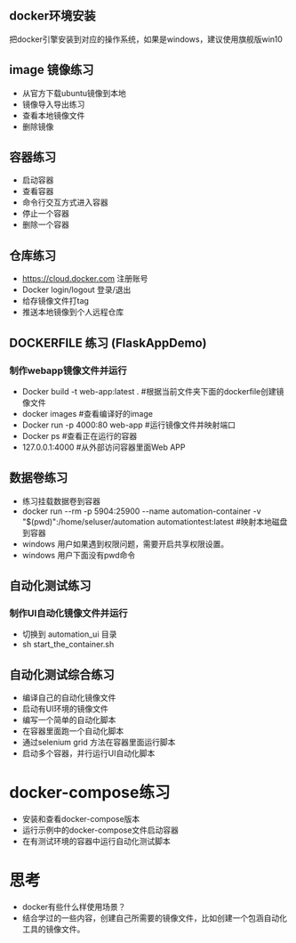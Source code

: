 ## docker环境安装
把docker引擎安装到对应的操作系统，如果是windows，建议使用旗舰版win10

## image 镜像练习
- 从官方下载ubuntu镜像到本地
- 镜像导入导出练习
- 查看本地镜像文件
- 删除镜像

## 容器练习
- 启动容器
- 查看容器
- 命令行交互方式进入容器
- 停止一个容器
- 删除一个容器

## 仓库练习
- https://cloud.docker.com 注册账号
- Docker login/logout 登录/退出
- 给存镜像文件打tag
- 推送本地镜像到个人远程仓库

## DOCKERFILE 练习 (FlaskAppDemo)
### 制作webapp镜像文件并运行
- Docker build -t web-app:latest .   #根据当前文件夹下面的dockerfile创建镜像文件
- docker images                      #查看编译好的image
- Docker run -p 4000:80 web-app      #运行镜像文件并映射端口
- Docker ps                          #查看正在运行的容器
- 127.0.0.1:4000                     #从外部访问容器里面Web APP

## 数据卷练习
- 练习挂载数据卷到容器
- docker run --rm -p 5904:25900 --name automation-container -v "$(pwd)":/home/seluser/automation automationtest:latest  #映射本地磁盘到容器
- windows 用户如果遇到权限问题，需要开启共享权限设置。
- windows 用户下面没有pwd命令

## 自动化测试练习
### 制作UI自动化镜像文件并运行
- 切换到 automation_ui 目录
- sh start_the_container.sh

## 自动化测试综合练习
- 编译自己的自动化镜像文件
- 启动有UI环境的镜像文件
- 编写一个简单的自动化脚本
- 在容器里面跑一个自动化脚本
- 通过selenium grid 方法在容器里面运行脚本
- 启动多个容器，并行运行UI自动化脚本

# docker-compose练习
- 安装和查看docker-compose版本
- 运行示例中的docker-compose文件启动容器
- 在有测试环境的容器中运行自动化测试脚本

# 思考
- docker有些什么样使用场景？
- 结合学过的一些内容，创建自己所需要的镜像文件，比如创建一个包涵自动化工具的镜像文件。